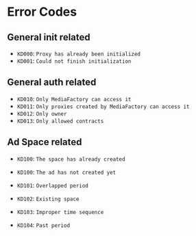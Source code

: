 # Error Codes

## General init related

- `KD000`: `Proxy has already been initialized`
- `KD001`: `Could not finish initialization`

## General auth related

- `KD010`: `Only MediaFactory can access it`
- `KD011`: `Only proxies created by MediaFactory can access it`
- `KD012`: `Only owner`
- `KD013`: `Only allowed contracts`

## Ad Space related

- `KD100`: `The space has already created`

- `KD100`: `The ad has not created yet`
- `KD101`: `Overlapped period`
- `KD102`: `Existing space`
- `KD103`: `Improper time sequence`
- `KD104`: `Past period`
